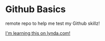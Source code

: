 Github Basics
=============

remote repo to help me test my Github skillz!

[I'm learning this on lynda.com!](http://lynda.com)
